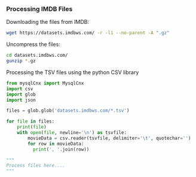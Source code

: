 ### Processing IMDB Files

Downloading the files from IMDB:

```bash
wget https://datasets.imdbws.com/ -r -l1 --no-parent -A ".gz"
```

Uncompress the files:

```bash
cd datasets.imdbws.com/
gunzip *.gz
```

Processing the TSV files using the python CSV library

```py
from mysqlCnx import MysqlCnx
import csv
import glob
import json

files = glob.glob('datasets.imdbws.com/*.tsv')

for file in files:
    print(file)
    with open(file, newline='\n') as tsvfile:
        movieData = csv.reader(tsvfile, delimiter='\t', quotechar='')
        for row in movieData:
          print(', '.join(row))

"""
Process files here....
"""
```